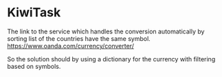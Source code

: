 # KiwiTask
The link to the service which handles the conversion automatically by sorting list of the countries have the same symbol.
https://www.oanda.com/currency/converter/

So the solution should by using a dictionary for the currency with filtering based on symbols.
